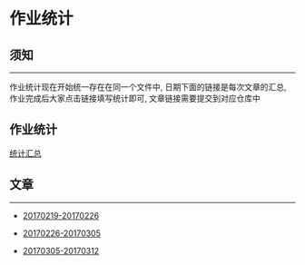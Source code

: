 # 作业统计

## 须知
---
作业统计现在开始统一存在在同一个文件中, 日期下面的链接是每次文章的汇总, 作业完成后大家点击链接填写统计即可, 文章链接需要提交到对应仓库中

## 作业统计

[统计汇总](https://shimo.im/sheet/zWPL3hLqP7wVfN9p/「homework_team17_all」)

## 文章
---

 * [20170219-20170226](https://github.com/luoziyihao/coding2017/blob/master/group17/article/%E5%86%99%E4%B8%80%E7%AF%87%E6%96%87%E7%AB%A0%E4%BB%8B%E7%BB%8Dcpu%2C%20%E5%86%85%E5%AD%98%2C%20%E7%A3%81%E7%9B%98%2C%20%E6%8C%87%E4%BB%A4%E4%BB%A5%E5%8F%8A%E4%BB%96%E4%BB%AC%E4%B9%8B%E9%97%B4%E7%9A%84%E5%85%B3%E7%B3%BB_20170226.md) 

 * [20170226-20170305](https://github.com/luoziyihao/coding2017/blob/master/group17/article/20170226-20170305.md) 

 * [20170305-20170312](https://github.com/luoziyihao/coding2017/blob/master/group17/article/20170305-20170312.md) 

